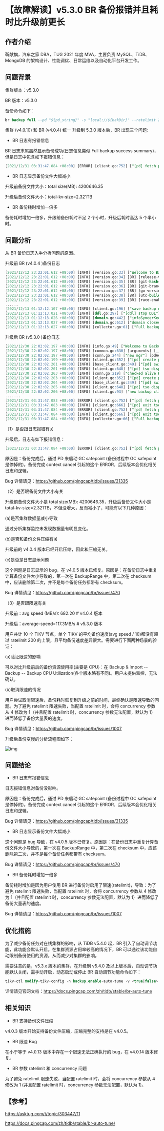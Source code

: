 # 【故障解读】v5.3.0 BR 备份报错并且耗时比升级前更长

## 作者介绍

靳献旗，汽车之家 DBA，TUG 2021 年度 MVA，主要负责 MySQL、TiDB、MongoDB 的架构设计、性能调优、日常运维以及自动化平台开发工作。



## 问题背景

集群版本：v5.3.0

BR  版本：v5.3.0

备份命令如下：

```SQL
br backup full --pd "${pd_string}" -s "local://${bakDir}" --ratelimit 200 --log-file backup_full.log
```

集群 (v4.0.10) 和 BR (v4.0.4) 统一 升级到 5.3.0 版本后，BR 出现三个问题:

- BR 日志有报错信息

BR 日志末尾虽然显示备份成功(日志信息类似 Full backup success summary)，但是日志中包含如下报错信息：

```SQL
[2021/12/31 03:31:47.084 +08:00] [ERROR] [client.go:752] ["[pd] fetch pending tso requests error"] [dc-location=global] [error="[PD:client:ErrClientGetTSO]context canceled: context canceled"] [stack="github.com/tikv/pd/client.(*client).handleDispatcher\n\t/nfs/cache/mod/github.com/tikv/pd@v1.1.0-beta.0.20211104095303-69c86d05d379/client/client.go:752"]
```

- BR 日志显示备份文件大幅减小

升级前备份文件大小：total size(MB): 4200646.35

升级后备份文件大小：total-kv-size=2.321TB

- BR 备份耗时增加一倍多

备份耗时增加一倍多，升级前备份耗时不足 2 个小时，升级后耗时高达 5 个半小时。



## 问题分析

从 BR 备份日志入手分析问题的原因。

升级前 BR (v4.0.4 )备份日志

```SQL
[2021/12/12 23:22:01.612 +08:00] [INFO] [version.go:33] ["Welcome to Backup & Restore (BR)"]
[2021/12/12 23:22:01.612 +08:00] [INFO] [version.go:34] [BR] [release-version=v4.0.4]
[2021/12/12 23:22:01.612 +08:00] [INFO] [version.go:35] [BR] [git-hash=c91c79a8431805dcbfda2c7b2612dde6985e564c]
[2021/12/12 23:22:01.612 +08:00] [INFO] [version.go:36] [BR] [git-branch=heads/refs/tags/v4.0.4]
[2021/12/12 23:22:01.612 +08:00] [INFO] [version.go:37] [BR] [go-version=go1.13]
[2021/12/12 23:22:01.612 +08:00] [INFO] [version.go:38] [BR] [utc-build-time="2020-07-31 07:33:17"]
[2021/12/12 23:22:01.612 +08:00] [INFO] [version.go:39] [BR] [race-enabled=false]
......
[2021/12/13 01:12:12.107 +08:00] [INFO] [client.go:196] ["save backup meta"] [path=local:///dbbak/tidbFullBak/mg_tidb_full_20211212232201] [size=24088950][2021/12/13 01:12:13.021 +08:00] [INFO] [ddl.go:384] ["[ddl] DDL closed"] [ID=d57b89e9-b1c0-45a1-9659-becd4249eed3] ["take time"=198.806392ms]
[2021/12/13 01:12:13.021 +08:00] [INFO] [ddl.go:297] ["[ddl] stop DDL"] [ID=d57b89e9-b1c0-45a1-9659-becd4249eed3]
[2021/12/13 01:12:13.026 +08:00] [INFO] [domain.go:442] ["infoSyncerKeeper exited."]
[2021/12/13 01:12:13.027 +08:00] [INFO] [domain.go:612] ["domain closed"] ["take time"=203.963708ms]
[2021/12/13 01:12:13.027 +08:00] [INFO] [collector.go:61] ["Full backup Success summary: total backup ranges: 16901, total success: 16901, total failed: 0, total take(s): 6157.47, total size(MB): 4200646.35, avg speed(MB/s): 682.20,total kv: 47292061388"] ["backup checksum"=7m4.429579554s] ["backup fast checksum"=6.692480306s] ["backup total regions"=55387] [BackupTS=429738563201400858] [Size=637484128247]
```

升级后 BR (v5.3.0 )备份日志

```SQL
[2021/12/30 22:02:02.197 +08:00] [INFO] [info.go:49] ["Welcome to Backup & Restore (BR)"] [release-version=v5.3.0] [git-hash=4a1b2e9fe5b5afb1068c56de47adb07098d768d6] [git-branch=heads/refs/tags/v5.3.0] [go-version=go1.16.4] [utc-build-time="2021-11-24 13:31:09"] [race-enabled=false]
[2021/12/30 22:02:02.197 +08:00] [INFO] [common.go:630] [arguments] [__command="br backup full"] [log-file=backup_full.log] [pd="[172.16.5.225:2379,172.16.5.226:2379,172.16.5.227:2379]"] [ratelimit=200] [storage=local:///dbbak/tidbFullBak/mg_tidb_full_20211230220202]
[2021/12/30 22:02:02.197 +08:00] [INFO] [conn.go:244] ["new mgr"] [pdAddrs=172.16.5.225:2379,172.16.5.226:2379,172.16.5.227:2379]
[2021/12/30 22:02:02.199 +08:00] [INFO] [client.go:352] ["[pd] create pd client with endpoints"] [pd-address="[172.16.5.225:2379,172.16.5.226:2379,172.16.5.227:2379]"]
[2021/12/30 22:02:02.201 +08:00] [INFO] [base_client.go:349] ["[pd] switch leader"] [new-leader=http://172.16.5.226:2379] [old-leader=][2021/12/30 22:02:02.201 +08:00] [INFO] [base_client.go:104] ["[pd] init cluster id"] [cluster-id=6857095228536967924]
[2021/12/30 22:02:02.201 +08:00] [INFO] [client.go:648] ["[pd] tso dispatcher created"] [dc-location=global]
[2021/12/30 22:02:02.203 +08:00] [INFO] [conn.go:219] ["checked alive KV stores"] [aliveStores=9] [totalStores=9]
[2021/12/30 22:02:02.203 +08:00] [INFO] [client.go:352] ["[pd] create pd client with endpoints"] [pd-address="[172.16.5.225:2379,172.16.5.226:2379,172.16.5.227:2379]"]
[2021/12/30 22:02:02.204 +08:00] [INFO] [base_client.go:349] ["[pd] switch leader"] [new-leader=http://172.16.5.226:2379] [old-leader=][2021/12/30 22:02:02.205 +08:00] [INFO] [base_client.go:104] ["[pd] init cluster id"] [cluster-id=6857095228536967924]
[2021/12/30 22:02:02.205 +08:00] [INFO] [client.go:648] ["[pd] tso dispatcher created"] [dc-location=global]
[2021/12/30 22:02:02.206 +08:00] [INFO] [client.go:93] ["new backup client"]
.......
[2021/12/31 03:31:47.083 +08:00] [ERROR] [client.go:752] ["[pd] fetch pending tso requests error"] [dc-location=global] [error="[PD:client:ErrClientGetTSO]context canceled: context canceled"] [stack="github.com/tikv/pd/client.(*client).handleDispatcher\n\t/nfs/cache/mod/github.com/tikv/pd@v1.1.0-beta.0.20211104095303-69c86d05d379/client/client.go:752"]
[2021/12/31 03:31:47.083 +08:00] [INFO] [client.go:666] ["[pd] exit tso dispatcher"] [dc-location=global]
[2021/12/31 03:31:47.084 +08:00] [ERROR] [client.go:752] ["[pd] fetch pending tso requests error"] [dc-location=global] [error="[PD:client:ErrClientGetTSO]context canceled: context canceled"] [stack="github.com/tikv/pd/client.(*client).handleDispatcher\n\t/nfs/cache/mod/github.com/tikv/pd@v1.1.0-beta.0.20211104095303-69c86d05d379/client/client.go:752"]
[2021/12/31 03:31:47.084 +08:00] [INFO] [client.go:666] ["[pd] exit tso dispatcher"] [dc-location=global]
[2021/12/31 03:31:47.084 +08:00] [INFO] [collector.go:66] ["Full backup success summary"] [total-ranges=59720] [ranges-succeed=59720] [ranges-failed=0] [backup-checksum=11m11.760918579s] [backup-fast-checksum=348.085778ms] [backup-total-ranges=17057] [total-take=5h29m44.887146372s] [BackupTS=430144991341838386] [total-kv=24978943921] [total-kv-size=2.321TB] [average-speed=117.3MB/s] [backup-data-size(after-compressed)=679.6GB] [Size=679630218545]
```

（1）是否跟日志报错有关

升级后，日志有如下报错信息：

```SQL
[2021/12/31 03:31:47.084 +08:00] [ERROR] [client.go:752] ["[pd] fetch pending tso requests error"] [dc-location=global] [error="[PD:client:ErrClientGetTSO]context canceled: context canceled"] [stack="github.com/tikv/pd/client.(*client).handleDispatcher\n\t/nfs/cache/mod/github.com/tikv/pd@v1.1.0-beta.0.20211104095303-69c86d05d379/client/client.go:752"]
```

原因是：备份完成后，通过 PD 来启动 GC safepoint (备份过程中 GC safepoint 是停掉的)，备份完成 context cancel 引起的这个 ERROR，后续版本会优化相关日志和逻辑。

Bug 详情请见：https://github.com/pingcap/tidb/issues/31335

（2）是否跟备份文件大小有关

升级前备份文件大小是 total size(MB): 4200646.35，升级后备份文件大小是 total-kv-size=2.321TB，不但没增大，反而减小了，可能有以下几种原因：

(a)是否集群数据量减小导致

通过分析集群监控未发现数据量有明显变化。

(b)是否和备份文件压缩有关

升级前的 v4.0.4 版本已经开启压缩，因此和压缩无关。

(c)是否是日志显示问题

这个问题是日志显示的 bug，在 v4.0.5 版本已修复。原因是：在备份日志中重复计算备份文件大小导致的，第一次在 BackupRange 中，第二次在 checksum 中，应该删除第二次，并不是每个备份任务都带有 checksum。

Bug 详情请见：https://github.com/pingcap/br/issues/470

（3）是否跟限速有关

升级前：avg speed (MB/s): 682.20       # v4.0.4 版本

升级后：average-speed=117.3MB/s     # v5.3.0 版本

用户共计 10 个 TiKV 节点，单个 TiKV 的平均备份速度(avg speed / 10)都没有超过 ratelimit 200 的上限，且平均备份速度差异很大。需要进行下面两种场景的验证：

(a)验证限速的影响

可以对比升级前后的备份资源使用率(主要是 CPU)：在 Backup & Import -- Backup -- Backup CPU Utilization(各个版本略有不同)。用户未提供监控，无法确认。

(b)取消限速的情况

用户尝试取消限速后，备份耗时恢复到升级之前的时间，最终确认是限速导致的问题。为了避免 ratelimit 限速失败，当配置 ratelimit 时，会将 concurrency 参数从 4 修改为 1（并且配置 ratelimit 时，concurrency 参数无法配置，默认为 1）进而降低了备份大量表的速度。

Bug 详情请见：https://github.com/pingcap/br/issues/1007

升级后备份变慢的分析流程图如下：

![img](https://tidb-blog.oss-cn-beijing.aliyuncs.com/media/65638c5b-7ee7-4432-8f32-df5441f6322b-1650285626203.png)



## 问题结论

- BR 日志有报错信息

日志报错信息对备份没影响。

原因是：备份完成后，通过 PD 来启动 GC safepoint (备份过程中 GC safepoint 是停掉的)，备份完成 context cancel 引起的这个 ERROR，后续版本会优化相关日志和逻辑。

Bug 详情请见：https://github.com/pingcap/tidb/issues/31335

- BR 日志显示备份文件大幅减小

这个问题是 bug 导致，在 v4.0.5 版本已修复。原因是：在备份日志中重复计算备份文件大小导致的，第一次在 BackupRange 中，第二次在 checksum 中，应该删除第二次，并不是每个备份任务都带有 checksum。

Bug 详情请见：https://github.com/pingcap/br/issues/470

- BR 备份耗时增加一倍多

备份耗时增加是因为用户使用 BR 进行备份时启用了限速(ratelimit)，导致：为了避免 ratelimit 限速失败，当配置 ratelimit 时，会将 concurrency 参数从 4 修改为 1（并且配置 ratelimit 时，concurrency 参数无法配置，默认为 1）进而降低了备份大量表的速度。

Bug 详情请见：https://github.com/pingcap/br/issues/1007



## 优化措施

为了减少备份任务对在线集群的影响，从 TiDB v5.4.0 起，BR 引入了自动调节功能，此功能会默认开启。在集群资源占用率较高的情况下，BR 可以通过该功能自动限制备份使用的资源，从而减少对集群的影响。

需要注意的是，v5.3.x 版本的集群，在升级到 v5.4.0 及以上版本后，自动调节功能默认关闭，需手动开启，动态启动或停止 BR 自动调节功能命令如下：

```SQL
tikv-ctl modify-tikv-config -n backup.enable-auto-tune -v <true|false>
```

详情请见官网文档：https://docs.pingcap.com/zh/tidb/stable/br-auto-tune



## 相关知识

- BR 支持备份文件压缩

v4.0.3 版本开始支持备份文件压缩，压缩完整的支持是在 v4.0.5。

- BR 限速 Bug

在小于等于 v4.0.13 版本中存在一个限速无法正确执行的 bug，在 v4.0.14 版本修复。

- BR 参数 ratelimit 和 concurrency 问题

为了避免 ratelimit 限速失败，当配置 ratelimit 时，会将 concurrency 参数从 4 修改为 1 (并且配置 ratelimit 时，concurrency 参数无法配置，默认为 1)。

 

## 【参考】

https://asktug.com/t/topic/303447/11

https://docs.pingcap.com/zh/tidb/stable/br-auto-tune/